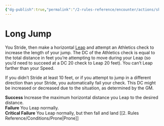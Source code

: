 ```yaml
---
{"dg-publish":true,"permalink":"/2-rules-reference/encounter/actions/skill-actions/long-jump/"}
---
```


# Long Jump

You Stride, then make a horizontal [Leap](Leap.md) and attempt an Athletics check to increase the length of your jump. The DC of the Athletics check is equal to the total distance in feet you’re attempting to move during your Leap (so you’d need to succeed at a DC 20 check to Leap 20 feet). You can’t Leap farther than your Speed.

If you didn’t Stride at least 10 feet, or if you attempt to jump in a different direction than your Stride, you automatically fail your check. This DC might be increased or decreased due to the situation, as determined by the GM.

**Success** Increase the maximum horizontal distance you Leap to the desired distance.  
**Failure** You Leap normally.  
**Critical Failure** You Leap normally, but then fall and land [[2. Rules Reference/Conditions/Prone\|Prone]] 
